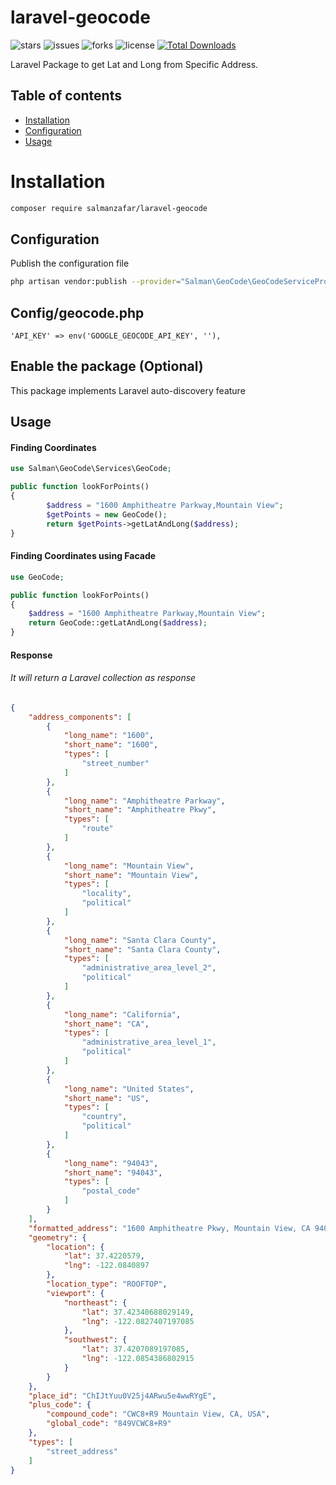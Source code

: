 # laravel-geocode

![stars](https://img.shields.io/github/stars/salmanzafar949/laravel-geocode)
![issues](https://img.shields.io/github/issues/salmanzafar949/laravel-geocode)
![forks](https://img.shields.io/github/forks/salmanzafar949/laravel-geocode)
![license](https://img.shields.io/github/license/salmanzafar949/laravel-geocode)
[![Total Downloads](https://img.shields.io/packagist/dt/salmanzafar/laravel-geocode?style=flat-square)](https://packagist.org/packages/salmanzafar/laravel-geocode)

Laravel Package to get Lat and Long from Specific Address.

## Table of contents
* [Installation](#installation)
* [Configuration](#configuration)
* [Usage](#usage)

# Installation

```bash
composer require salmanzafar/laravel-geocode
```

## Configuration
Publish the configuration file

```bash
php artisan vendor:publish --provider="Salman\GeoCode\GeoCodeServiceProvider"
```
## Config/geocode.php
```
'API_KEY' => env('GOOGLE_GEOCODE_API_KEY', ''),
```
## Enable the package (Optional)
This package implements Laravel auto-discovery feature


## Usage

#### Finding Coordinates

```php
use Salman\GeoCode\Services\GeoCode;

public function lookForPoints()
{
        $address = "1600 Amphitheatre Parkway,Mountain View";
        $getPoints = new GeoCode();
        return $getPoints->getLatAndLong($address); 
}
```
#### Finding Coordinates using Facade
```php
use GeoCode;

public function lookForPoints()
{
    $address = "1600 Amphitheatre Parkway,Mountain View";
    return GeoCode::getLatAndLong($address); 
}
```

#### Response

###### It will return a Laravel collection as response

```json
{
    "address_components": [
        {
            "long_name": "1600",
            "short_name": "1600",
            "types": [
                "street_number"
            ]
        },
        {
            "long_name": "Amphitheatre Parkway",
            "short_name": "Amphitheatre Pkwy",
            "types": [
                "route"
            ]
        },
        {
            "long_name": "Mountain View",
            "short_name": "Mountain View",
            "types": [
                "locality",
                "political"
            ]
        },
        {
            "long_name": "Santa Clara County",
            "short_name": "Santa Clara County",
            "types": [
                "administrative_area_level_2",
                "political"
            ]
        },
        {
            "long_name": "California",
            "short_name": "CA",
            "types": [
                "administrative_area_level_1",
                "political"
            ]
        },
        {
            "long_name": "United States",
            "short_name": "US",
            "types": [
                "country",
                "political"
            ]
        },
        {
            "long_name": "94043",
            "short_name": "94043",
            "types": [
                "postal_code"
            ]
        }
    ],
    "formatted_address": "1600 Amphitheatre Pkwy, Mountain View, CA 94043, USA",
    "geometry": {
        "location": {
            "lat": 37.4220579,
            "lng": -122.0840897
        },
        "location_type": "ROOFTOP",
        "viewport": {
            "northeast": {
                "lat": 37.42340688029149,
                "lng": -122.0827407197085
            },
            "southwest": {
                "lat": 37.4207089197085,
                "lng": -122.0854386802915
            }
        }
    },
    "place_id": "ChIJtYuu0V25j4ARwu5e4wwRYgE",
    "plus_code": {
        "compound_code": "CWC8+R9 Mountain View, CA, USA",
        "global_code": "849VCWC8+R9"
    },
    "types": [
        "street_address"
    ]
}
```
